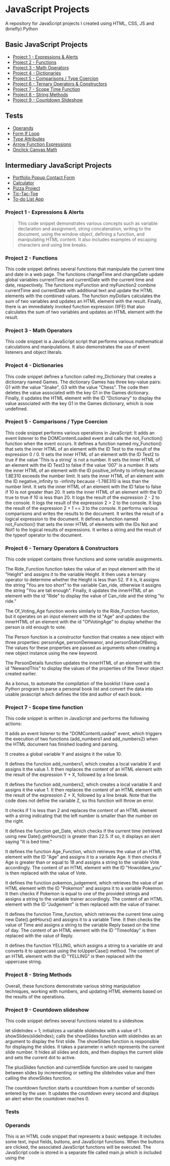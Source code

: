 # JavaScript Projects
 A repository for JavaScript projects I created using HTML, CSS, JS and (briefly) Python


## Basic JavaScript Projects
- [Project 1 - Expressions & Alerts](#project-1---expressions--alerts)
- [Project 2 - Functions](#project-2---functions)
- [Project 3 - Math Operators](#project-3---math-operators)
- [Project 4 - Dictionaries](#project-4---dictionaries)
- [Project 5 - Comparisons / Type Coercion](#project-5---comparisons--type-coercion)
- [Project 6 - Ternary Operators & Constructors](#project-6---ternary-operators--constructors)
- [Project 7 - Scope Time Function](#project-7---scope-time-function)
- [Project 8 - String Methods](#project-8---string-methods)
- [Project 9 - Countdown Slideshow](#project-9---countdown-slideshow) 

## Tests

- [Operands](#operands)
- [Form If Loop](#form-if-loop)
- [Type Attributes](#type-attributes)
- [Arrow Function Expressions](#arrow-function-expressions)
- [Onclick Canvas Math](#onclick-canvas-math)

## Intermediary JavaScript Projects

- [Portfolio Popup Contact Form](#portfolio-contact-form)
- [Calculator](#calculator)
- [Pizza Project](#pizza-project)
- [Tic-Tac-Toe](#tic-tac-toe)
- [To-do List App](#to-do-list-app)

### Project 1 - Expressions & Alerts
>This code snippet demonstrates various concepts such as variable declaration and assignment, string concatenation, writing to the document, using the window object, defining a function, and manipulating HTML content. It also includes examples of escaping characters and using line breaks.

### Project 2 - Functions
This code snippet defines several functions that manipulate the current time and date in a web page. The functions changeTime and changeDate update global variables currentTime and currentDate with the current time and date, respectively. The functions myFunction and myFunction2 combine currentTime and currentDate with additional text and update the HTML elements with the combined values. The function myDollars calculates the sum of two variables and updates an HTML element with the result. Finally, there is an immediately invoked function expression (IIFE) that also calculates the sum of two variables and updates an HTML element with the result.

### Project 3 - Math Operators
This code snippet is a JavaScript script that performs various mathematical calculations and manipulations. It also demonstrates the use of event listeners and object literals.
### Project 4 - Dictionaries
This code snippet defines a function called my_Dictionary that creates a dictionary named Games. The dictionary Games has three key-value pairs: G1 with the value "Snake", G3 with the value "Chess". The code then deletes the value associated with the key G1 in the Games dictionary. Finally, it updates the HTML element with the ID "Dictionary" to display the value associated with the key G1 in the Games dictionary, which is now undefined.
### Project 5 - Comparisons / Type Coercion
This code snippet performs various operations in JavaScript:
It adds an event listener to the DOMContentLoaded event and calls the not_Function() function when the event occurs.
    It defines a function named my_Function() that sets the inner HTML of an element with the ID Test to the result of the expression 0 / 0.
    It sets the inner HTML of an element with the ID Test2 to true if the value 'This is a string' is not a number.
    It sets the inner HTML of an element with the ID Test3 to false if the value '007' is a number.
    It sets the inner HTML of an element with the ID positive_infinity to infinity because 1.8E310 exceeds the number limit.
    It sets the inner HTML of an element with the ID negative_infinity to -infinity because -1.78E310 is less than the number limit.
    It sets the inner HTML of an element with the ID false to false if 10 is not greater than 20.
    It sets the inner HTML of an element with the ID true to true if 10 is less than 20.
    It logs the result of the expression 2 - 2 to the console.
    It logs the result of the expression 2 > 2 to the console.
    It logs the result of the expression 2 + 1 == 3 to the console.
    It performs various comparisons and writes the results to the document.
    It writes the result of a logical expression to the document.
    It defines a function named not_Function() that sets the inner HTML of elements with the IDs Not and Not1 to the logical results of expressions.
    It writes a string and the result of the typeof operator to the document.
### Project 6 - Ternary Operators & Constructors
This code snippet contains three functions and some variable assignments.

The Ride_Function function takes the value of an input element with the id "Height" and assigns it to the variable Height. It then uses a ternary operator to determine whether the Height is less than 52. If it is, it assigns the string "You are too short" to the variable Can_ride, otherwise it assigns the string "You are tall enough". Finally, it updates the innerHTML of an element with the id "Ride" to display the value of Can_ride and the string "to ride."

The Of_Voting_Age function works similarly to the Ride_Function function, but it operates on an input element with the id "Age" and updates the innerHTML of an element with the id "OfVotingAge" to display whether the person is old enough to vote.

The Person function is a constructor function that creates a new object with three properties: personAge, personDemeanor, and personStateOfBeing. The values for these properties are passed as arguments when creating a new object instance using the new keyword.

The PersonDetails function updates the innerHTML of an element with the id "NewandThis" to display the values of the properties of the Trevor object created earlier.

As a bonus, to automate the compilation of the booklist I have used a Python program to parse a personal book list and convert the data into usable javascript which defines the title and author of each book.
### Project 7 - Scope time function
This code snippet is written in JavaScript and performs the following actions:

It adds an event listener to the "DOMContentLoaded" event, which triggers the execution of two functions (add_numbers1 and add_numbers2) when the HTML document has finished loading and parsing.

It creates a global variable Y and assigns it the value 10.

It defines the function add_numbers1, which creates a local variable X and assigns it the value 1. It then replaces the content of an HTML element with the result of the expression Y + X, followed by a line break.

It defines the function add_numbers2, which creates a local variable X and assigns it the value 1. It then replaces the content of an HTML element with the result of the expression Z + X, followed by a line break. Note that the code does not define the variable Z, so this function will throw an error.

It checks if 1 is less than 2 and replaces the content of an HTML element with a string indicating that the left number is smaller than the number on the right.

It defines the function get_Date, which checks if the current time (retrieved using new Date().getHours()) is greater than 22.5. If so, it displays an alert saying "It is bed time."

It defines the function Age_Function, which retrieves the value of an HTML element with the ID "Age" and assigns it to a variable Age. It then checks if Age is greater than or equal to 18 and assigns a string to the variable Vote accordingly. The content of an HTML element with the ID "Howoldare_you" is then replaced with the value of Vote.

It defines the function pokemon_judgement, which retrieves the value of an HTML element with the ID "Pokemon" and assigns it to a variable Pokemon. It then checks if Pokemon is equal to one of the provided strings and assigns a string to the variable trainer accordingly. The content of an HTML element with the ID "Judgement" is then replaced with the value of trainer.

It defines the function Time_function, which retrieves the current time using new Date().getHours() and assigns it to a variable Time. It then checks the value of Time and assigns a string to the variable Reply based on the time of day. The content of an HTML element with the ID "Timeofday" is then replaced with the value of Reply.

It defines the function YELLING, which assigns a string to a variable str and converts it to uppercase using the toUpperCase() method. The content of an HTML element with the ID "YELLING" is then replaced with the uppercase string.
### Project 8 - String Methods
Overall, these functions demonstrate various string manipulation techniques, working with numbers, and updating HTML elements based on the results of the operations.
### Project 9 - Countdown slideshow
This code snippet defines several functions related to a slideshow.

let slideIndex = 1; initializes a variable slideIndex with a value of 1.
showSlides(slideIndex); calls the showSlides function with slideIndex as an argument to display the first slide.
The showSlides function is responsible for displaying the slides. It takes a parameter n which represents the current slide number. It hides all slides and dots, and then displays the current slide and sets the current dot to active.

The plusSlides function and currentSlide function are used to navigate between slides by incrementing or setting the slideIndex value and then calling the showSlides function.

The countdown function starts a countdown from a number of seconds entered by the user. It updates the countdown every second and displays an alert when the countdown reaches 0.
### Tests

### Operands
This is an HTML code snippet that represents a basic webpage. It includes some text, input fields, buttons, and JavaScript functions. When the buttons are clicked, the associated JavaScript functions will be executed. The JavaScript code is stored in a separate file called main.js which is included using the <script> tag at the end of the HTML file.

### Form If Loop
This code defines a function called validateForm that is used to validate a form in a web page. It checks if the input fields named "name", "email", and "message" are empty. If any of them are empty, it displays an alert with a corresponding error message and returns false to prevent the form from being submitted. Finally, it logs the string "Hello World!" to the console.
### Type Attributes
This code snippet contains several functions in JavaScript:

The first two document.write statements demonstrate type coercion in JavaScript. When concatenating a string with a number using the + operator, JavaScript converts the number to a string and concatenates the two values.

The Ride_Function function retrieves the value of an input element with the id "Height" and assigns it to the Height variable. It then uses a conditional (ternary) operator to determine whether the height is less than 52. If it is, it assigns the string "You are too short" to the Can_ride variable; otherwise, it assigns the string "You are tall enough". Finally, it sets the innerHTML property of an element with the id "Ride" to display the value of Can_ride followed by the string "to ride."

The Vehicle function is a constructor function that creates objects with properties Vehicle_Make, Vehicle_Model, Vehicle_Year, and Vehicle_Color. The Jack, Emily, and Erik objects are created using the new keyword and the Vehicle constructor function.

The myFunction function sets the innerHTML property of an element with the id "KeywordsandConstructors" to display a sentence using the properties of the Erik object.

The full_Sentence function concatenates several strings using the concat method and assigns the result to the whole_sentence variable. It then sets the innerHTML property of an element with the id "Concatenate" to display the value of whole_sentence.

The two countdown functions implement a countdown timer. The first countdown function retrieves the value of an element with the id "seconds" and assigns it to the seconds variable. The tick function is defined within the countdown function and is called repeatedly using setTimeout to decrement the seconds variable, update the innerHTML property of an element with the id "timer", and stop the countdown when seconds reaches -1. The second countdown function is similar, but it includes comments to explain its functionality more clearly.

### Type / Attribute calls

### Arrow Function Expressions
This code snippet is an HTML document that includes JavaScript code. It defines several functions and uses them to display information on a webpage. The functions car, flavors, and flavors2 return strings with different car brands, jolly rancher flavors, and jolly rancher flavors respectively. The function myFunction2 checks if any age in an array is greater than or equal to 18 using the .some() method and displays the result on the webpage.

### Onclick Canvas Math
This code snippet performs the following actions:

It selects elements with the class name "Click" and assigns them to the variable A.
It changes the innerHTML of the second element in A to "The text has changed!".
It selects an element with the ID "ID_Name" and assigns it to the variable c.
It gets a 2D rendering context from c and assigns it to the variable ctx.
It draws a line from coordinates (10, 15) to (2000, 2000) using the moveTo and lineTo methods, and then strokes the line using ctx.stroke().
It gets another 2D rendering context from c and assigns it to the variable ctx3.
It creates a radial gradient using the createRadialGradient method, and assigns it to the variable grd.
It sets the color stops for the gradient using the addColorStop method.
It gets another 2D rendering context from c and assigns it to the variable ctx2.
It begins a path using ctx.beginPath().
It draws an arc at coordinates (95, 50) with a radius of 40, starting at 0 radians and ending at 2 * Math.PI radians, and then strokes the arc using ctx.stroke().
It sets the fill color of ctx to the radial gradient using ctx.fillStyle = grd.
It fills a rectangle with coordinates (100, 100), width 150, and height 80 using ctx.fillRect().
It creates a linear gradient using the createLinearGradient method, and assigns it to the variable grd.
It sets the color stops for the gradient using the addColorStop method.
It sets the fill color of ctx to the linear gradient using ctx.fillStyle = grd.
It fills a rectangle with coordinates (10, 10), width 150, and height 80 using ctx.fillRect().

## Intermediary JavaScript Projects
These are more involved JavaScript projects that produce functional apps

### Portfolio Contact Form
Used JavaScript to add a pop-up contact form and several animations to my existing portfolio.
### Calculator
A basic 4 function calculator. Users can add, subtract, multiply and divide on a sleek web version of a calculator.
### Pizza Project
This project is a menu used to order pizza with a various selection of toppings. It then takes the input information and calculates a price for the order.
### Tic-Tac-Toe
The classic game of tic-tac-toe. It randomly rolls dice to select which of the two players goes first, then users are off playing the classic game. Users can decide which token each player wants to use and the winner is celebrated with music and flashing lights.
### To-do List App
A simple to-do list task app where users can create and submit their own tasks and remove them at will.